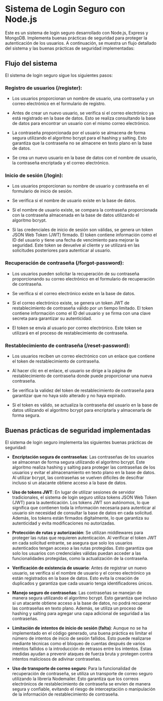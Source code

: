 # Sistema de Login Seguro con Node.js

Este es un sistema de login seguro desarrollado con Node.js, Express y MongoDB. Implementa buenas prácticas de seguridad para proteger la autenticación de los usuarios. A continuación, se muestra un flujo detallado del sistema y las buenas prácticas de seguridad implementadas:

## Flujo del sistema

El sistema de login seguro sigue los siguientes pasos:

### Registro de usuarios (/register):

- Los usuarios proporcionan un nombre de usuario, una contraseña y un correo electrónico en el formulario de registro.

- Antes de crear un nuevo usuario, se verifica si el correo electrónico ya está registrado en la base de datos. Esto se realiza consultando la base de datos para encontrar un usuario con el mismo correo electrónico.

- La contraseña proporcionada por el usuario se almacena de forma segura utilizando el algoritmo bcrypt para el hashing y salting. Esto garantiza que la contraseña no se almacene en texto plano en la base de datos.

- Se crea un nuevo usuario en la base de datos con el nombre de usuario, la contraseña encriptada y el correo electrónico.

### Inicio de sesión (/login):

- Los usuarios proporcionan su nombre de usuario y contraseña en el formulario de inicio de sesión.

- Se verifica si el nombre de usuario existe en la base de datos.

- Si el nombre de usuario existe, se compara la contraseña proporcionada con la contraseña almacenada en la base de datos utilizando el algoritmo bcrypt.

- Si las credenciales de inicio de sesión son válidas, se genera un token JSON Web Token (JWT) firmado. El token contiene información como el ID del usuario y tiene una fecha de vencimiento para mejorar la seguridad. Este token se devuelve al cliente y se utilizará en las solicitudes posteriores para autenticar al usuario.

### Recuperación de contraseña (/forgot-password):

- Los usuarios pueden solicitar la recuperación de su contraseña proporcionando su correo electrónico en el formulario de recuperación de contraseña.

- Se verifica si el correo electrónico existe en la base de datos.

- Si el correo electrónico existe, se genera un token JWT de restablecimiento de contraseña válido por un tiempo limitado. El token contiene información como el ID del usuario y se firma con una clave secreta para garantizar su autenticidad.

- El token se envía al usuario por correo electrónico. Este token se utilizará en el proceso de restablecimiento de contraseña.

### Restablecimiento de contraseña (/reset-password):

- Los usuarios reciben un correo electrónico con un enlace que contiene el token de restablecimiento de contraseña.

- Al hacer clic en el enlace, el usuario se dirige a la página de restablecimiento de contraseña donde puede proporcionar una nueva contraseña.

- Se verifica la validez del token de restablecimiento de contraseña para garantizar que no haya sido alterado y no haya expirado.

- Si el token es válido, se actualiza la contraseña del usuario en la base de datos utilizando el algoritmo bcrypt para encriptarla y almacenarla de forma segura.

## Buenas prácticas de seguridad implementadas

El sistema de login seguro implementa las siguientes buenas prácticas de seguridad:

- **Encriptación segura de contraseñas**: Las contraseñas de los usuarios se almacenan de forma segura utilizando el algoritmo bcrypt. Este algoritmo realiza hashing y salting para proteger las contraseñas de los usuarios y evitar el almacenamiento en texto plano en la base de datos. Al utilizar bcrypt, las contraseñas se vuelven difíciles de descifrar incluso si un atacante obtiene acceso a la base de datos.

- **Uso de tokens JWT**: En lugar de utilizar sesiones de servidor tradicionales, el sistema de login seguro utiliza tokens JSON Web Token (JWT) para la autenticación. Los tokens JWT son autónomos, lo que significa que contienen toda la información necesaria para autenticar al usuario sin necesidad de consultar la base de datos en cada solicitud. Además, los tokens están firmados digitalmente, lo que garantiza su autenticidad y evita modificaciones no autorizadas.

- **Protección de rutas y autorización**: Se utilizan middlewares para proteger las rutas que requieren autenticación. Al verificar el token JWT en cada solicitud entrante, se asegura que solo los usuarios autenticados tengan acceso a las rutas protegidas. Esto garantiza que solo los usuarios con credenciales válidas puedan acceder a las funcionalidades protegidas, como la actualización de la contraseña.

- **Verificación de existencia de usuario**: Antes de registrar un nuevo usuario, se verifica si el nombre de usuario y el correo electrónico ya están registrados en la base de datos. Esto evita la creación de duplicados y garantiza que cada usuario tenga identificadores únicos.

- **Manejo seguro de contraseñas**: Las contraseñas se manejan de manera segura utilizando el algoritmo bcrypt. Esto garantiza que incluso si un atacante obtiene acceso a la base de datos, no podrá recuperar las contraseñas en texto plano. Además, se utiliza un proceso de hashing y salting para agregar una capa adicional de seguridad a las contraseñas.

- **Limitación de intentos de inicio de sesión (falta)**: Aunque no se ha implementado en el código generado, una buena práctica es limitar el número de intentos de inicio de sesión fallidos. Esto puede realizarse mediante técnicas como el bloqueo de cuentas después de varios intentos fallidos o la introducción de retrasos entre los intentos. Estas medidas ayudan a prevenir ataques de fuerza bruta y protegen contra intentos maliciosos de adivinar contraseñas.

- **Uso de transporte de correo seguro**: Para la funcionalidad de recuperación de contraseña, se utiliza un transporte de correo seguro utilizando la librería Nodemailer. Esto garantiza que los correos electrónicos de restablecimiento de contraseña se envíen de manera segura y confiable, evitando el riesgo de interceptación o manipulación de la información de restablecimiento de contraseña.
